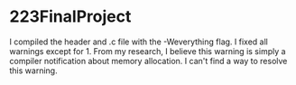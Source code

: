 # 223FinalProject

I compiled the header and .c file with the -Weverything flag. I fixed all warnings except for 1. From my research, I believe this warning is simply a compiler notification about memory allocation. I can't find a way to resolve this warning.
